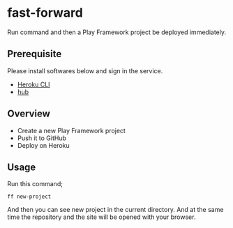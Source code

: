 # fast-forward
Run command and then a Play Framework project be deployed immediately.

## Prerequisite

Please install softwares below and sign in the service.

- [Heroku CLI](https://devcenter.heroku.com/articles/heroku-cli)
- [hub](https://hub.github.com/)

## Overview

- Create a new Play Framework project
- Push it to GitHub
- Deploy on Heroku

## Usage

Run this command;

```
ff new-project
```

And then you can see new project in the current directory.
And at the same time the repository and the site will be opened with your browser.

